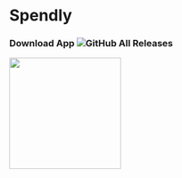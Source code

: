 # Spendly

### Download App ![GitHub All Releases](https://img.shields.io/github/downloads/hamzahraihan/flutter_expense_tracker/total?color=green)
<a href="https://github.com/hamzahraihan/flutter_expense_tracker/releases/download/v0.5.0-alpha/app-release.apk"><img src="https://playerzon.com/asset/download.png" width="200"></img></a>


